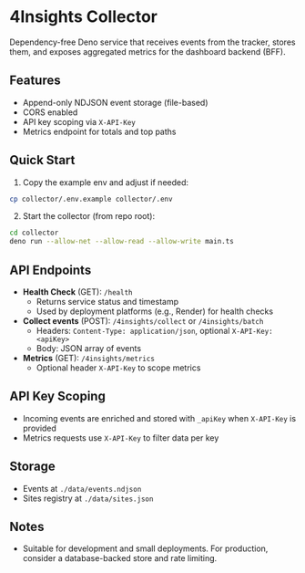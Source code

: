 # 4Insights Collector

Dependency-free Deno service that receives events from the tracker, stores them,
and exposes aggregated metrics for the dashboard backend (BFF).

## Features

- Append-only NDJSON event storage (file-based)
- CORS enabled
- API key scoping via `X-API-Key`
- Metrics endpoint for totals and top paths

## Quick Start

1. Copy the example env and adjust if needed:

```bash
cp collector/.env.example collector/.env
```

2. Start the collector (from repo root):

```bash
cd collector
deno run --allow-net --allow-read --allow-write main.ts
```

## API Endpoints

- **Health Check** (GET): `/health`
  - Returns service status and timestamp
  - Used by deployment platforms (e.g., Render) for health checks
- **Collect events** (POST): `/4insights/collect` or `/4insights/batch`
  - Headers: `Content-Type: application/json`, optional `X-API-Key: <apiKey>`
  - Body: JSON array of events
- **Metrics** (GET): `/4insights/metrics`
  - Optional header `X-API-Key` to scope metrics

## API Key Scoping

- Incoming events are enriched and stored with `_apiKey` when `X-API-Key` is
  provided
- Metrics requests use `X-API-Key` to filter data per key

## Storage

- Events at `./data/events.ndjson`
- Sites registry at `./data/sites.json`

## Notes

- Suitable for development and small deployments. For production, consider a
  database-backed store and rate limiting.
